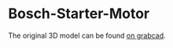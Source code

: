 # Bosch-Starter-Motor

The original 3D model can be found [on grabcad](https://grabcad.com/library/bosch-starter-motor-2).
